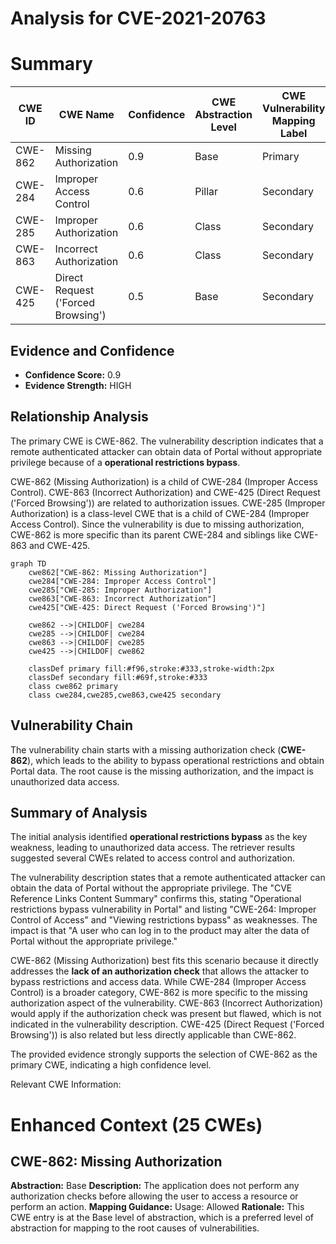 # Analysis for CVE-2021-20763

# Summary
| CWE ID | CWE Name | Confidence | CWE Abstraction Level | CWE Vulnerability Mapping Label | CWE-Vulnerability Mapping Notes |
|---|---|---|---|---|---|
| CWE-862 | Missing Authorization | 0.9 | Base | Primary | Allowed |
| CWE-284 | Improper Access Control | 0.6 | Pillar | Secondary | Discouraged |
| CWE-285 | Improper Authorization | 0.6 | Class | Secondary | Discouraged |
| CWE-863 | Incorrect Authorization | 0.6 | Class | Secondary | Allowed-with-Review |
| CWE-425 | Direct Request ('Forced Browsing') | 0.5 | Base | Secondary | Allowed |

## Evidence and Confidence

*   **Confidence Score:** 0.9
*   **Evidence Strength:** HIGH

## Relationship Analysis
The primary CWE is CWE-862. The vulnerability description indicates that a remote authenticated attacker can obtain data of Portal without appropriate privilege because of a **operational restrictions bypass**.

CWE-862 (Missing Authorization) is a child of CWE-284 (Improper Access Control). CWE-863 (Incorrect Authorization) and CWE-425 (Direct Request ('Forced Browsing')) are related to authorization issues. CWE-285 (Improper Authorization) is a class-level CWE that is a child of CWE-284 (Improper Access Control). Since the vulnerability is due to missing authorization, CWE-862 is more specific than its parent CWE-284 and siblings like CWE-863 and CWE-425.
```mermaid
graph TD
    cwe862["CWE-862: Missing Authorization"]
    cwe284["CWE-284: Improper Access Control"]
    cwe285["CWE-285: Improper Authorization"]
    cwe863["CWE-863: Incorrect Authorization"]
    cwe425["CWE-425: Direct Request ('Forced Browsing')"]

    cwe862 -->|CHILDOF| cwe284
    cwe285 -->|CHILDOF| cwe284
    cwe863 -->|CHILDOF| cwe285
    cwe425 -->|CHILDOF| cwe862

    classDef primary fill:#f96,stroke:#333,stroke-width:2px
    classDef secondary fill:#69f,stroke:#333
    class cwe862 primary
    class cwe284,cwe285,cwe863,cwe425 secondary
```

## Vulnerability Chain
The vulnerability chain starts with a missing authorization check (**CWE-862**), which leads to the ability to bypass operational restrictions and obtain Portal data. The root cause is the missing authorization, and the impact is unauthorized data access.

## Summary of Analysis
The initial analysis identified **operational restrictions bypass** as the key weakness, leading to unauthorized data access. The retriever results suggested several CWEs related to access control and authorization.

The vulnerability description states that a remote authenticated attacker can obtain the data of Portal without the appropriate privilege. The "CVE Reference Links Content Summary" confirms this, stating "Operational restrictions bypass vulnerability in Portal" and listing "CWE-264: Improper Control of Access" and "Viewing restrictions bypass" as weaknesses. The impact is that "A user who can log in to the product may alter the data of Portal without the appropriate privilege."

CWE-862 (Missing Authorization) best fits this scenario because it directly addresses the **lack of an authorization check** that allows the attacker to bypass restrictions and access data. While CWE-284 (Improper Access Control) is a broader category, CWE-862 is more specific to the missing authorization aspect of the vulnerability. CWE-863 (Incorrect Authorization) would apply if the authorization check was present but flawed, which is not indicated in the vulnerability description. CWE-425 (Direct Request ('Forced Browsing')) is also related but less directly applicable than CWE-862.

The provided evidence strongly supports the selection of CWE-862 as the primary CWE, indicating a high confidence level.

Relevant CWE Information:

# Enhanced Context (25 CWEs)

## CWE-862: Missing Authorization
**Abstraction:** Base
**Description:** The application does not perform any authorization checks before allowing the user to access a resource or perform an action.
**Mapping Guidance:** Usage: Allowed
**Rationale:** This CWE entry is at the Base level of abstraction, which is a preferred level of abstraction for mapping to the root causes of vulnerabilities.